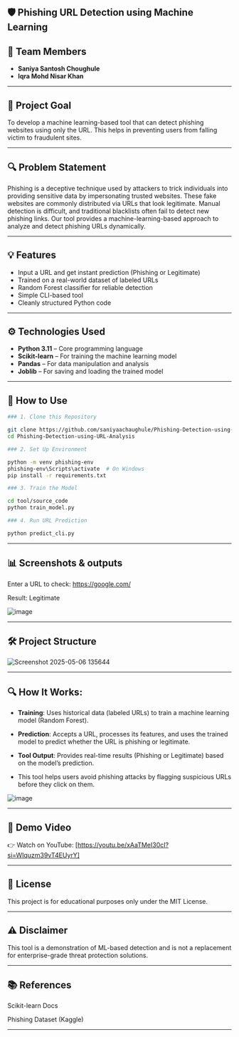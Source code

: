 ## 🛡️ Phishing URL Detection using Machine Learning

## 👥 Team Members
- **Saniya Santosh Choughule**
- **Iqra Mohd Nisar Khan**
  
---

## 🧠 Project Goal
To develop a machine learning-based tool that can detect phishing websites using only the URL. This helps in preventing users from falling victim to fraudulent sites.

---

## 🔍 Problem Statement

Phishing is a deceptive technique used by attackers to trick individuals into providing sensitive data by impersonating trusted websites. These fake websites are commonly distributed via URLs that look legitimate. Manual detection is difficult, and traditional blacklists often fail to detect new phishing links. Our tool provides a machine-learning-based approach to analyze and detect phishing URLs dynamically.

---

## 💡 Features

- Input a URL and get instant prediction (Phishing or Legitimate)
- Trained on a real-world dataset of labeled URLs
- Random Forest classifier for reliable detection
- Simple CLI-based tool
- Cleanly structured Python code

---

## ⚙️ Technologies Used

- **Python 3.11** – Core programming language
- **Scikit-learn** – For training the machine learning model
- **Pandas** – For data manipulation and analysis
- **Joblib** – For saving and loading the trained model

---
## 🧪 How to Use
```bash
### 1. Clone this Repository

git clone https://github.com/saniyaachaughule/Phishing-Detection-using-URL-Analysis
cd Phishing-Detection-using-URL-Analysis

### 2. Set Up Environment

python -m venv phishing-env
phishing-env\Scripts\activate  # On Windows
pip install -r requirements.txt

### 3. Train the Model

cd tool/source_code
python train_model.py

### 4. Run URL Prediction

python predict_cli.py
```
---

## 📊 Screenshots & outputs 

Enter a URL to check: https://google.com/

Result: Legitimate

![image](https://github.com/user-attachments/assets/8bb42e88-126b-46b5-9b94-a8d376c5bbc1)

---

## 🛠️ Project Structure

![Screenshot 2025-05-06 135644](https://github.com/user-attachments/assets/cdb43972-37f5-42f7-bbb3-3c6d967fdd2b)


---

## 🔍 How It Works:

- **Training**: Uses historical data (labeled URLs) to train a machine learning model (Random Forest).

- **Prediction**: Accepts a URL, processes its features, and uses the trained model to predict whether the URL is phishing or legitimate.

- **Tool Output**: Provides real-time results (Phishing or Legitimate) based on the model’s prediction.

- This tool helps users avoid phishing attacks by flagging suspicious URLs before they click on them.

![image](https://github.com/user-attachments/assets/cbf7de19-6ab5-4f23-a7fe-37b960e83df5)

---

## 🎥 Demo Video
👉 Watch on YouTube: [https://youtu.be/xAaTMeI30cI?si=WIquzm39vT4EUyrY]

---

## 📄 License
This project is for educational purposes only under the MIT License.

---

## ⚠️ Disclaimer
This tool is a demonstration of ML-based detection and is not a replacement for enterprise-grade threat protection solutions.

---

## 📚 References
Scikit-learn Docs

Phishing Dataset (Kaggle)

---
